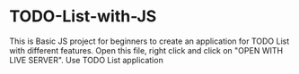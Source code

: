 # TODO-List-with-JS
This is Basic JS project for beginners to create an application for TODO List with different features. 
Open this file, right click and click on "OPEN WITH LIVE SERVER". 
Use TODO List application
